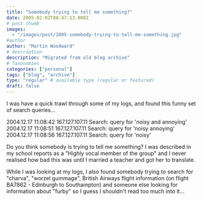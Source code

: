 ```yaml
---
title: "Somebody trying to tell me something?"
date: 2005-02-02T08:47:13.000Z
# post thumb
images:
  - "/images/post/2005-somebody-trying-to-tell-me-something.jpg"
#author
author: "Martin Woodward"
# description
description: "Migrated from old blog archive"
# Taxonomies
categories: ["personal"]
tags: ["blog", "archive"]
type: "regular" # available type (regular or featured)
draft: false
---
```

I was have a quick trawl through some of my logs, and found this funny set of search queries...

2004.12.17 11:08:42 167.127.107.11 Search: query for 'noisy and annoying' 
2004.12.17 11:08:51 167.127.107.11 Search: query for 'noisy annoying' 
2004.12.17 11:08:56 167.127.107.11 Search: query for 'noisy' 

Do you think somebody is trying to tell me something?  I was described in my school reports as a "Highly vocal member of the group" and I never realised how bad this was until I married a teacher and got her to translate. 

While I was looking at my logs, I also found somebody trying to search for "charva", "worzel gummage", British Airways flight information (on flight BA7862 - Edinburgh to Southampton) and someone else looking for information about "furby" so I guess I shouldn't read too much into it...
